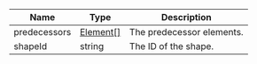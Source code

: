 | Name | Type | Description |
|---|---|---|
| predecessors | [Element[]](#element) | The predecessor elements. |
| shapeId | string | The ID of the shape. |